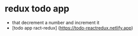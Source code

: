 # redux todo app
 * that decrement a number and increment it 
 * [todo app ract-redux] (https://todo-reactredux.netlify.app)
